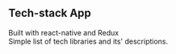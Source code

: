 ## Tech-stack App
 Built with react-native and Redux </br>
 Simple list of tech libraries and its' descriptions.
 

